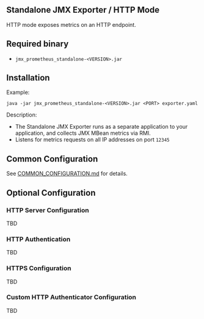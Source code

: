 Standalone JMX Exporter / HTTP Mode
---

HTTP mode exposes metrics on an HTTP endpoint.

## Required binary

- `jmx_prometheus_standalone-<VERSION>.jar`

## Installation

Example:

```shell
java -jar jmx_prometheus_standalone-<VERSION>.jar <PORT> exporter.yaml
```

Description:

- The Standalone JMX Exporter runs as a separate application to your application, and collects JMX MBean metrics via RMI.
- Listens for metrics requests on all IP addresses on port `12345`

## Common Configuration

See [COMMON_CONFIGURATION.md](../COMMON_CONFIGURATION.md) for details.

## Optional Configuration

### HTTP Server Configuration 

TBD

### HTTP Authentication

TBD

### HTTPS Configuration

TBD

### Custom HTTP Authenticator Configuration

TBD
